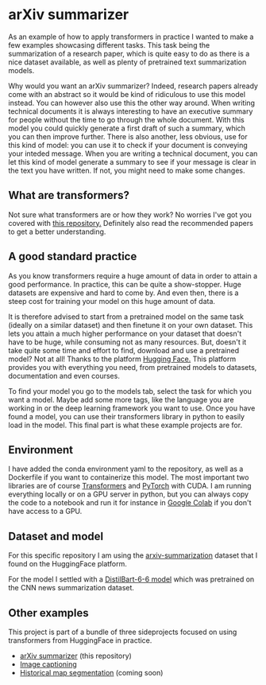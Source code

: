 # arXiv summarizer
As an example of how to apply transformers in practice I wanted to make a few examples showcasing different tasks. This task being the summarization of a research paper, which is quite easy to do as there is a nice dataset available, as well as plenty of pretrained text summarization models.

Why would you want an arXiv summarizer? Indeed, research papers already come with an abstract so it would be kind of ridiculous to use this model instead. You can however also use this the other way around. When writing technical documents it is always interesting to have an executive summary for people without the time to go through the whole document. With this model you could quickly generate a first draft of such a summary, which you can then improve further. There is also another, less obvious, use for this kind of model: you can use it to check if your document is conveying your inteded message. When you are writing a technical document, you can let this kind of model generate a summary to see if your message is clear in the text you have written. If not, you might need to make some changes.

## What are transformers?
Not sure what transformers are or how they work? No worries I've got you covered with [this repository.](https://github.com/VerleysenNiels/transformers-pytorch)
Definitely also read the recommended papers to get a better understanding.

## A good standard practice
As you know transformers require a huge amount of data in order to attain a good performance. In practice, this can be quite a show-stopper. Huge datasets are expensive and hard to come by. And even then, there is a steep cost for training your model on this huge amount of data. 

It is therefore advised to start from a pretrained model on the same task (ideally on a similar dataset) and then finetune it on your own dataset. This lets you attain a much higher performance on your dataset that doesn't have to be huge, while consuming not as many resources. But, doesn't it take quite some time and effort to find, download and use a pretrained model? Not at all! Thanks to the platform [Hugging Face.](https://huggingface.co/) This platform provides you with everything you need, from pretrained models to datasets, documentation and even courses.

To find your model you go to the models tab, select the task for which you want a model. Maybe add some more tags, like the language you are working in or the deep learning framework you want to use. Once you have found a model, you can use their transformers library in python to easily load in the model. This final part is what these example projects are for.

## Environment
I have added the conda environment yaml to the repository, as well as a Dockerfile if you want to containerize this model. The most important two libraries are of course [Transformers](https://pypi.org/project/transformers/) and [PyTorch](https://pytorch.org/) with CUDA. I am running everything locally or on a GPU server in python, but you can always copy the code to a notebook and run it for instance in [Google Colab](https://colab.research.google.com/) if you don't have access to a GPU. 

## Dataset and model
For this specific repository I am using the [arxiv-summarization](https://huggingface.co/datasets/ccdv/arxiv-summarization) dataset that I found on the HuggingFace platform.

For the model I settled with a [DistilBart-6-6 model](https://huggingface.co/sshleifer/distilbart-cnn-6-6) which was pretrained on the CNN news summarization dataset.

## Other examples
This project is part of a bundle of three sideprojects focused on using transformers from HuggingFace in practice.

- [arXiv summarizer](https://github.com/VerleysenNiels/arxiv-summarizer) (this repository)
- [Image captioning](https://github.com/VerleysenNiels/image-captioning)
- [Historical map segmentation]() (coming soon)
